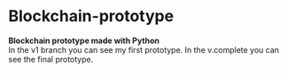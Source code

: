 # Blockchain-prototype
**Blockchain prototype made with Python**  
In the v1 branch you can see my first prototype.
In the v.complete you can see the final prototype.

